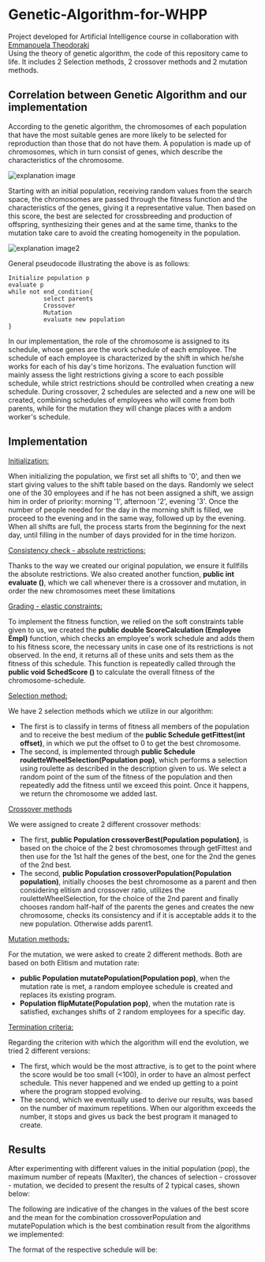 # Genetic-Algorithm-for-WHPP
Project developed for Artificial Intelligence course in collaboration with [Emmanouela Theodoraki](https://github.com/etheodoraki)<br/>
Using the theory of genetic algorithm, the code of this repository came to life. It includes 2 Selection methods, 2 crossover methods and 2 mutation methods.

## Correlation between Genetic Algorithm and our implementation 
According to the genetic algorithm, the chromosomes of each population that have the most suitable genes are more likely to be selected for reproduction than those that do not have them. A population is made up of chromosomes, which in turn consist of genes, which describe the characteristics of the chromosome.

![explanation image](https://github.com/gflengas/Genetic-Algorithm-for-WHPP/blob/master/pictures/1.png)

Starting with an initial population, receiving random values from the search space, the chromosomes are passed through the fitness function and the characteristics of the genes, giving it a representative value. Then based on this score, the best are selected for crossbreeding and production of offspring, synthesizing their genes and at the same time, thanks to the mutation take care to avoid the creating homogeneity in the population.

![explanation image2](https://github.com/gflengas/Genetic-Algorithm-for-WHPP/blob/master/pictures/2.png)

General pseudocode illustrating the above is as follows:
```
Initialize population p
evaluate p
while not end_condition{
          select parents
          Crossover
          Mutation
          evaluate new population
}
```
In our implementation, the role of the chromosome is assigned to its schedule, whose genes are the work schedule of each employee. The schedule of each employee is characterized by the shift in which he/she works for each of his day's time horizons. The evaluation function will mainly assess the light restrictions giving a score to each possible schedule, while strict restrictions should be controlled when creating a new schedule. During crossover, 2 schedules are selected and a new one will be created, combining schedules of employees who will come from both parents, while for the mutation they will change places with a andom worker's schedule.

## Implementation
<ins>Initialization:</ins>

When initializing the population, we first set all shifts to '0', and then we start giving values to the shift table based on the days. Randomly we select one of the 30 employees and if he has not been assigned a shift, we assign him in order of priority: morning '1', afternoon '2', evening '3'. Once the number of people needed for the day in the morning shift is filled, we proceed to the evening and in the same way, followed up by the evening. When all shifts are full, the process starts from the beginning for the next day, until filling in the number of days provided for in the time horizon.

<ins>Consistency check - absolute restrictions:</ins>

Thanks to the way we created our original population, we ensure it
fullfills the absolute restrictions. We also created another function, **public int evaluate ()**, which we call whenever there is a crossover and mutation, in order the new chromosomes meet these limitations

<ins>Grading - elastic constraints:</ins>

To implement the fitness function, we relied on the soft constraints table given to us, we created the **public double ScoreCalculation (Employee Empl)** function, which checks an employee's work schedule and adds them to his fitness score, the necessary units in case one of its restrictions is not observed. In the end, it returns all of these units and sets them as the fitness of this schedule. This function is repeatedly called through the **public void SchedScore ()** to calculate the overall fitness of the chromosome-schedule.

<ins>Selection method:</ins>

We have 2 selection methods which we utilize in our algorithm:
- The first is to classify in terms of fitness all members of the population and to receive the best medium of the **public Schedule getFittest(int offset)**, in which we put the offset to 0 to get the best chromosome.
- The second, is implemented through **public Schedule rouletteWheelSelection(Population pop)**, which performs a selection using roulette as described in the description given to us. We select a random point of the sum of the fitness of the population and then repeatedly add the fitness until we exceed this point. Once it happens, we return the chromosome we added last.

<ins>Crossover methods</ins>

We were assigned to create 2 different crossover methods:
- The first, **public Population crossoverBest(Population population)**, is based on the choice of the 2 best chromosomes through getFittest and then use for the 1st half the genes of the best, one for the 2nd the genes of the 2nd best.
- The second, **public Population crossoverPopulation(Population population)**, initially chooses the best chromosome as a parent and then considering elitism and crossover ratio, utilizes the rouletteWheelSelection, for the choice of the 2nd parent and finally chooses random half-half of the parents the genes and creates the new chromosome, checks its consistency and if it is acceptable adds it to the new population. Otherwise adds parent1.

<ins>Mutation methods:</ins>

For the mutation, we were asked to create 2 different methods. Both are based on both Elitism and mutation rate:
- **public Population mutatePopulation(Population pop)**, when the mutation rate is met, a random employee schedule is created and replaces its existing program.
- **Population flipMutate(Population pop)**, when the mutation rate is satisfied, exchanges shifts of 2 random employees for a specific day.

<ins>Termination criteria:</ins>

Regarding the criterion with which the algorithm will end the evolution, we tried 2 different versions:
- The first, which would be the most attractive, is to get to the point where the score would be too small (<100), in order to have an almost perfect schedule. This never happened and we ended up getting to a point where the program stopped evolving.
- The second, which we eventually used to derive our results, was based on the number of maximum repetitions. When our algorithm exceeds the number, it stops and gives us back the best program it managed to create.

## Results
After experimenting with different values in the initial population (pop), the maximum number of repeats (MaxIter), the chances of selection - crossover - mutation, we decided to present the results of 2 typical cases, shown below:

The following are indicative of the changes in the values of the best score and the mean for the combination crossoverPopulation and mutatePopulation which is the best combination result from the algorithms we implemented:

The format of the respective schedule will be:
